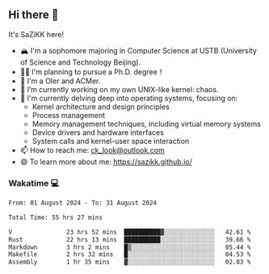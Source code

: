 ## Hi there 👋

It's SaZiKK here!

- 🏔️ I'm a sophomore majoring in Computer Science  at USTB (University of Science and Technology Beijing).
- 🧑‍🎓 I'm planning to pursue a Ph.D. degree！
- 🚀 I'm a OIer and ACMer.
- 🔭 I’m currently working on my own UNIX-like kernel: chaos.
- 🌱 I'm currently delving deep into operating systems, focusing on:
  - Kernel architecture and design principles
  - Process management
  - Memory management techniques, including virtual memory systems
  - Device drivers and hardware interfaces
  - System calls and kernel-user space interaction
- 📫 How to reach me: ck_look@outlook.com
- 😄 To learn more about me: https://sazikk.github.io/

  
<!--
**SaZiKK/SaZiKK** is a ✨ _special_ ✨ repository because its `README.md` (this file) appears on your GitHub profile.

Here are some ideas to get you started:

- 🔭 I’m currently working on ...
- 🌱 I’m currently learning ...
- 👯 I’m looking to collaborate on ...
- 🤔 I’m looking for help with ...
- 💬 Ask me about ...
- 📫 How to reach me: ...
- 😄 Pronouns: ...
- ⚡ Fun fact: ...
-->

### Wakatime 💻

<!--START_SECTION:waka-->

```txt
From: 01 August 2024 - To: 31 August 2024

Total Time: 55 hrs 27 mins

V               23 hrs 52 mins  ██████████▓░░░░░░░░░░░░░░   42.61 %
Rust            22 hrs 13 mins  ██████████░░░░░░░░░░░░░░░   39.66 %
Markdown        3 hrs 2 mins    █▒░░░░░░░░░░░░░░░░░░░░░░░   05.44 %
Makefile        2 hrs 32 mins   █░░░░░░░░░░░░░░░░░░░░░░░░   04.53 %
Assembly        1 hr 35 mins    ▓░░░░░░░░░░░░░░░░░░░░░░░░   02.83 %
```

<!--END_SECTION:waka-->
